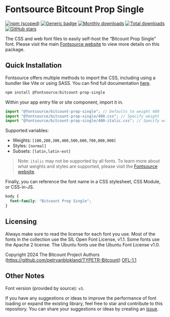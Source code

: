 # Fontsource Bitcount Prop Single

[![npm (scoped)](https://img.shields.io/npm/v/@fontsource/bitcount-prop-single?color=brightgreen)](https://www.npmjs.com/package/@fontsource/bitcount-prop-single) [![Generic badge](https://img.shields.io/badge/fontsource-passing-brightgreen)](https://github.com/fontsource/fontsource) [![Monthly downloads](https://badgen.net/npm/dm/@fontsource/bitcount-prop-single)](https://github.com/fontsource/fontsource) [![Total downloads](https://badgen.net/npm/dt/@fontsource/bitcount-prop-single)](https://github.com/fontsource/fontsource) [![GitHub stars](https://img.shields.io/github/stars/fontsource/fontsource.svg?style=social&label=Star)](https://github.com/fontsource/fontsource/stargazers)

The CSS and web font files to easily self-host the “Bitcount Prop Single” font. Please visit the main [Fontsource website](https://fontsource.org/fonts/bitcount-prop-single) to view more details on this package.

## Quick Installation

Fontsource offers multiple methods to import the CSS, including using a bundler like Vite or using SASS. You can find full documentation [here](https://fontsource.org/docs/getting-started/introduction).

```javascript
npm install @fontsource/bitcount-prop-single
```

Within your app entry file or site component, import it in.

```javascript
import "@fontsource/bitcount-prop-single"; // Defaults to weight 400
import "@fontsource/bitcount-prop-single/400.css"; // Specify weight
import "@fontsource/bitcount-prop-single/400-italic.css"; // Specify weight and style
```

Supported variables:
- Weights: `[100,200,300,400,500,600,700,800,900]`
- Styles: `[normal]`
- Subsets: `[latin,latin-ext]`

> Note: `italic` may not be supported by all fonts. To learn more about what weights and styles are supported, please visit the [Fontsource website](https://fontsource.org/fonts/bitcount-prop-single).

Finally, you can reference the font name in a CSS stylesheet, CSS Module, or CSS-in-JS.

```css
body {
  font-family: "Bitcount Prop Single";
}
```

## Licensing
Always make sure to read the license for each font you use. Most of the fonts in the collection use the SIL Open Font License, v1.1. Some fonts use the Apache 2 license. The Ubuntu fonts use the Ubuntu Font License v1.0.

Copyright 2024 The Bitcount Project Authors (https://github.com/petrvanblokland/TYPETR-Bitcount)
[OFL-1.1](https://openfontlicense.org)

## Other Notes
Font version (provided by source): `v3`.

If you have any suggestions or ideas to improve the performance of font loading or expand the existing library, feel free to star and contribute to this repository. You can share your suggestions or ideas by creating an [issue](https://github.com/fontsource/fontsource/issues).